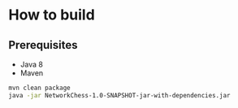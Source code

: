 # How to build

## Prerequisites

- Java 8
- Maven

```sh
mvn clean package
java -jar NetworkChess-1.0-SNAPSHOT-jar-with-dependencies.jar
```
